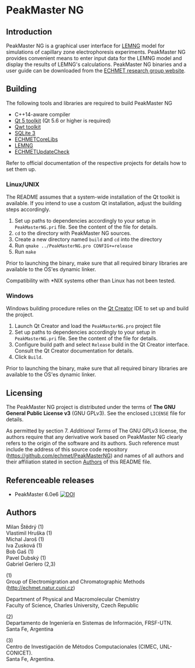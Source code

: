PeakMaster NG
===

Introduction
---
PeakMaster NG is a graphical user interface for [LEMNG](https://github.com/echmet/LEMNG) model for simulations of capillary zone electrophoresis experiments. PeakMaster NG provides convenient means to enter input data for the LEMNG model and display the results of LEMNG's calculations. PeakMaster NG binaries and a user guide can be downloaded from the [ECHMET research group website](https://echmet.natur.cuni.cz/peakmaster).

Building
---
The following tools and libraries are required to build PeakMaster NG

- C++14-aware compiler
- [Qt 5 toolkit](https://www.qt.io/) (Qt 5.6 or higher is required)
- [Qwt toolkit](http://qwt.sourceforge.net/)
- [SQLite 3](https://www.sqlite.org/index.html)
- [ECHMETCoreLibs](https://github.com/echmet/ECHMETCoreLibs)
- [LEMNG](https://github.com/echmet/LEMNG)
- [ECHMETUpdateCheck](https://github.com/echmet/ECHMETUpdateCheck)

Refer to official documentation of the respective projects for details how to set them up.

### Linux/UNIX
The README assumes that a system-wide installation of the Qt toolkit is available. If you intend to use a custom Qt installation, adjust the building steps accordingly.

1. Set up paths to dependencies accordingly to your setup in `PeakMasterNG.pri` file. See the content of the file for details.
2. `cd` to the directory with PeakMaster NG sources.
3. Create a new directory named `build` and `cd` into the directory
4. Run `qmake ../PeakMasterNG.pro CONFIG+=release`
5. Run `make`

Prior to launching the binary, make sure that all required binary libraries are available to the OS'es dynamic linker.

Compatibility with \*NIX systems other than Linux has not been tested.

### Windows
Windows building procedure relies on the [Qt Creator](https://www.qt.io/qt-features-libraries-apis-tools-and-ide/#ide) IDE to set up and build the project.

1. Launch Qt Creator and load the `PeakMasterNG.pro` project file
2. Set up paths to dependencies accordingly to your setup in `PeakMasterNG.pri` file. See the content of the file for details.
3. Configure build path and select `Release` build in the Qt Creator interface. Consult the Qt Creator documentation for details.
4. Click `Build`.

Prior to launching the binary, make sure that all required binary libraries are available to the OS'es dynamic linker.

Licensing
---
The PeakMaster NG project is distributed under the terms of **The GNU General Public License v3** (GNU GPLv3). See the enclosed `LICENSE` file for details.

As permitted by section 7. *Additional Terms* of The GNU GPLv3 license, the authors require that any derivative work based on PeakMaster NG clearly refers to the origin of the software and its authors. Such reference must include the address of this source code repository (https://github.com/echmet/PeakMasterNG) and names of all authors and their affiliation stated in section [Authors](#Authors) of this README file.

Referenceable releases
---
- PeakMaster 6.0e6 [![DOI](https://zenodo.org/badge/113584203.svg)](https://zenodo.org/badge/latestdoi/113584203)

<a name="Authors"></a>
Authors
---
Milan Štědrý (1)  
Vlastimil Hruška (1)  
Michal Jaroš (1)  
Iva Zusková (1)  
Bob Gaš (1)  
Pavel Dubský (1)  
Gabriel Gerlero (2,3)  

(1)  
Group of Electromigration and Chromatographic Methods (http://echmet.natur.cuni.cz)

Department of Physical and Macromolecular Chemistry  
Faculty of Science, Charles University, Czech Republic

(2)  
Departamento de Ingeniería en Sistemas de Información, FRSF-UTN.  
Santa Fe, Argentina

(3)  
Centro de Investigación de Métodos Computacionales (CIMEC, UNL-CONICET).  
Santa Fe, Argentina.
